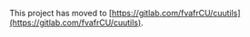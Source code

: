 This project has moved to [https://gitlab.com/fvafrCU/cuutils](https://gitlab.com/fvafrCU/cuutils).
